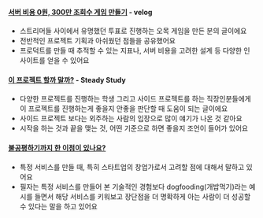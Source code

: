 #### [서버 비용 0원, 300만 조회수 게임 만들기](https://velog.io/@minu-j/Kibitz-bugs) - velog
- 스트리머들 사이에서 유명했던 투표로 진행하는 오목 게임을 만든 분의 글이에요
- 전반적인 프로젝트 기획과 아쉬웠던 점들을 공유했어요
- 프로덕트를 만들 때 추적할 수 있는 지표나, 서버 비용을 고려한 설계 등 다양한 인사이트를 얻을 수 있어요

#### [이 프로젝트 할까 말까?](https://www.stdy.blog/should-i-join-this-project/) - Steady Study
- 다양한 프로젝트를 진행하는 학생 그리고 사이드 프로젝트를 하는 직장인분들에게 이 프로젝트를 진행하는게 좋을지 안좋을 판단할 때 도움이 되는 글이에요
- 사이드 프로젝트 보다는 외주하는 사람의 입장으로 많이 얘기가 나온 것 같아요
- 시작을 하는 것과 끝을 맺는 것, 어떤 기준으로 하면 좋을지 조언이 들어가 있어요

#### [불공평하기까지 한 이점이 있나요?](https://0xd669.substack.com/p/unfair-advantage)
- 특정 서비스를 만들 때, 특히 스타트업의 창업가로서 고려할 점에 대해서 말하고 있어요
- 필자는 특정 서비스를 만들어 본 기술적인 경험보다 dogfooding(개밥먹기)라는 예시를 들면서 해당 서비스를 키워보고 장단점을 더 명확하게 아는 사람이 더 성공할 수 있다는 말을 하고 있어요
